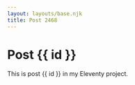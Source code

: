 ```yaml
---
layout: layouts/base.njk
title: Post 2468
---
```


# Post {{ id }}

This is post {{ id }} in my Eleventy project.
